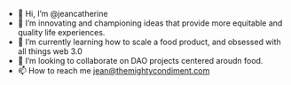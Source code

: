 - 👋 Hi, I’m @jeancatherine
- 👀 I’m innovating and championing ideas that provide more equitable and quality life experiences.
- 🌱 I’m currently learning how to scale a food product, and obsessed with all things web 3.0
- 💞️ I’m looking to collaborate on DAO projects centered aroudn food.
- 📫 How to reach me jean@themightycondiment.com

<!---
jeancatherine/jeancatherine is a ✨ special ✨ repository because its `README.md` (this file) appears on your GitHub profile.
You can click the Preview link to take a look at your changes.
--->
